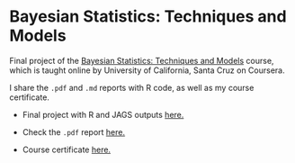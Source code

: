 
Bayesian Statistics: Techniques and Models
================

Final project of the [Bayesian Statistics: Techniques and Models](https://www.coursera.org/learn/mcmc-bayesian-statistics) course, which is taught online by University of California, Santa Cruz on Coursera.

I share the `.pdf` and `.md` reports with R code, as well as my course certificate.

-   Final project with R and JAGS outputs [here.](https://github.com/saidejp/Bayesian_Statistics_Techniques/blob/master/final_project.md)

-  Check the `.pdf` report [here.](https://github.com/saidejp/Bayesian_Statistics_Techniques/blob/master/bayes_coursera_said.pdf)

-   Course certificate [here.](https://www.coursera.org/account/accomplishments/certificate/YAC9UW2VTDRL)

